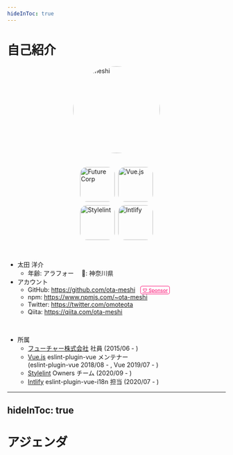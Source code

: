 ```yaml
---
hideInToc: true
---
```


<!-- prettier-ignore-end -->

# 自己紹介

<div grid="~ gap-4" class="profile">

<div class="avatars">
  <img class="avatar" src="https://github.com/ota-meshi.png" alt="ota-meshi">
  <div class="org-avatars">
    <img src="https://github.com/future-architect.png" alt="Future Corp">
    <img src="https://github.com/vuejs.png" alt="Vue.js">
    <img src="https://github.com/stylelint.png" alt="Stylelint">
    <img src="https://github.com/intlify.png" alt="Intlify">
  </div>
</div>

<div>

- 太田 洋介
  - 年齢: アラフォー　 📍: 神奈川県
- アカウント
  - GitHub: https://github.com/ota-meshi <a class="sponsor" href="https://github.com/sponsors/ota-meshi" target="_blank" rel="noopener" >♡ Sponsor</a>
  - npm: https://www.npmjs.com/~ota-meshi
  - Twitter: https://twitter.com/omoteota
  - Qiita: https://qiita.com/ota-meshi

<br>

- 所属
  - [フューチャー株式会社](https://www.future.co.jp/) 社員 (2015/06 - )
  - [Vue.js](https://vuejs.org/about/team.html) eslint-plugin-vue メンテナー  
    (eslint-plugin-vue 2018/08 - , Vue 2019/07 - )
  - [Stylelint](https://github.com/stylelint) Owners チーム (2020/09 - )
  - [Intlify](https://github.com/intlify) eslint-plugin-vue-i18n 担当 (2020/07 - )

</div>
</div>

<style>
.profile {
  grid-template-columns: 0.7fr 1.3fr;
}
.avatars {
  display: flex;
  flex-direction: column;
  align-items: center;
}
.avatar {
  border-radius: 50%;
  overflow: hidden;
  width: 200px;
  height: 200px;
}
.org-avatars {
  padding: 32px;
  display: grid;
  grid-template-columns: 80px 80px;
  gap: 8px;
}
.org-avatars img {
  border-radius: 16px;
  overflow: hidden;
  width: 80px;
  height: 80px;
  background: #fff2;
}
.sponsor {
  margin-left: 8px;
  border: 1px solid #fd1d7c;
  border-radius: 4px;
  padding: 2px 4px 1px;
  font-size: 11px;
  font-weight: 500;
  vertical-align: bottom;
  color: #fd1d7c;
}
.sponsor:hover {
  color: #fff;
  background-color: #fd1d7c;
}
</style>

<!-- prettier-ignore-start -->

---
hideInToc: true
---

<!-- prettier-ignore-end -->

# アジェンダ

<Toc maxDepth="2" />
